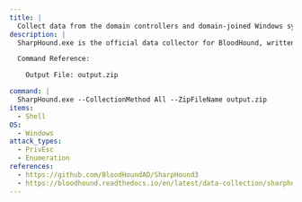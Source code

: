 ```yaml
---
title: |
  Collect data from the domain controllers and domain-joined Windows systems
description: |
  SharpHound.exe is the official data collector for BloodHound, written in C# and uses Windows API functions and LDAP namespace functions to collect data from domain controllers and domain-joined Windows systems. This data can then be fed into BloodHound to enumerate potential paths of privilege escalation. The following command peforms all collection methods and stores the output in a zip file that can be directly placed in the BloodHound GUI.

  Command Reference:

  	Output File: output.zip

command: |
  SharpHound.exe --CollectionMethod All --ZipFileName output.zip
items:
  - Shell
OS:
  - Windows
attack_types:
  - PrivEsc
  - Enumeration
references:
  - https://github.com/BloodHoundAD/SharpHound3
  - https://bloodhound.readthedocs.io/en/latest/data-collection/sharphound.html
---
```

